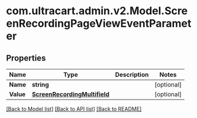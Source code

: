 
# com.ultracart.admin.v2.Model.ScreenRecordingPageViewEventParameter

## Properties

Name | Type | Description | Notes
------------ | ------------- | ------------- | -------------
**Name** | **string** |  | [optional] 
**Value** | [**ScreenRecordingMultifield**](ScreenRecordingMultifield.md) |  | [optional] 

[[Back to Model list]](../README.md#documentation-for-models)
[[Back to API list]](../README.md#documentation-for-api-endpoints)
[[Back to README]](../README.md)

